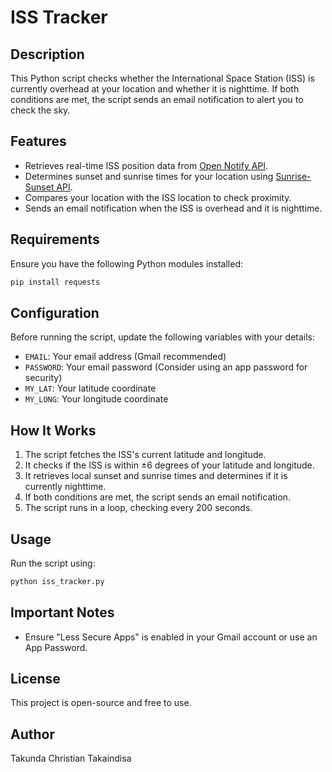 # ISS Tracker

## Description
This Python script checks whether the International Space Station (ISS) is currently overhead at your location and whether it is nighttime. If both conditions are met, the script sends an email notification to alert you to check the sky.

## Features
- Retrieves real-time ISS position data from [Open Notify API](http://api.open-notify.org/iss-now.json).
- Determines sunset and sunrise times for your location using [Sunrise-Sunset API](https://sunrise-sunset.org/api).
- Compares your location with the ISS location to check proximity.
- Sends an email notification when the ISS is overhead and it is nighttime.

## Requirements
Ensure you have the following Python modules installed:
```sh
pip install requests
```

## Configuration
Before running the script, update the following variables with your details:
- `EMAIL`: Your email address (Gmail recommended)
- `PASSWORD`: Your email password (Consider using an app password for security)
- `MY_LAT`: Your latitude coordinate
- `MY_LONG`: Your longitude coordinate

## How It Works
1. The script fetches the ISS's current latitude and longitude.
2. It checks if the ISS is within ±6 degrees of your latitude and longitude.
3. It retrieves local sunset and sunrise times and determines if it is currently nighttime.
4. If both conditions are met, the script sends an email notification.
5. The script runs in a loop, checking every 200 seconds.

## Usage
Run the script using:
```sh
python iss_tracker.py
```

## Important Notes
- Ensure "Less Secure Apps" is enabled in your Gmail account or use an App Password.

## License
This project is open-source and free to use.

## Author
Takunda Christian Takaindisa

